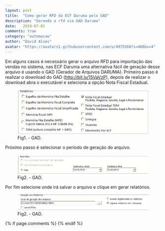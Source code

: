 ```yaml
---
layout: post
title:  "Como gerar RFD da ECF Daruma pelo GAD"
description: "Gerando a rfd via GAD Daruma"
date:   2019-07-01
comments: true
category: "automacao"
author: "David Alves"
avatar: "https://avatars1.githubusercontent.com/u/4975560?s=460&v=4"
---
```


Em alguns casos é necessário gerar o arquivo RFD para importação das vendas no sistema, nas ECF Daruma uma alternativa fácil de geração desse arquivo é usando o GAD (Gerador de Arquivos DARUMA). Primeiro passo é realizar o download do GAD (http://bit.ly/15VaVzP), depois de realizar o download abra o executável e seleciona a opção Nota Fiscal Estadual.

<figure>
  <img src="https://raw.githubusercontent.com/david27alves/david27alves.github.io/master/_posts/img/imh.png" alt="GAD">
  <figcaption>Fig1. - GAD.</figcaption>
</figure>

Próximo passo é selecionar o período de geração do arquivo.

<figure>
  <img src="https://raw.githubusercontent.com/david27alves/david27alves.github.io/master/_posts/img/iii.png" alt="GAD">
  <figcaption>Fig2. - GAD.</figcaption>
</figure>

Por fim selecione onde irá salvar o arquivo e clique em gerar relatórios.

<figure>
  <img src="https://raw.githubusercontent.com/david27alves/david27alves.github.io/master/_posts/img/caminho-salvar.png" alt="GAD">
  <figcaption>Fig2. - GAD.</figcaption>
</figure>




{% if page.comments %} {% endif %}
